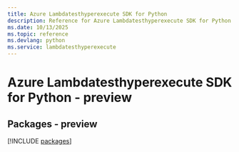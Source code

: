 ```yaml
---
title: Azure Lambdatesthyperexecute SDK for Python
description: Reference for Azure Lambdatesthyperexecute SDK for Python
ms.date: 10/13/2025
ms.topic: reference
ms.devlang: python
ms.service: lambdatesthyperexecute
---
```

# Azure Lambdatesthyperexecute SDK for Python - preview
## Packages - preview
[!INCLUDE [packages](lambdatesthyperexecute-index.md)]